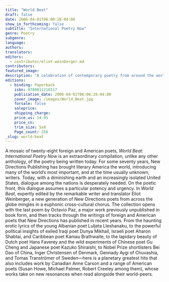 ```yaml
---
title: "World Beat"
draft: false
date: 2006-04-01T06:00:28-04:00
show_in_forthcoming: false
subtitle: "International Poetry Now"
genre: Poetry
subgenre:
language:
authors:
translators:
editors:
  - contributor/eliot-weinberger.md
contributors:
featured_image:
description: "A celebration of contemporary poetry from around the world. "
editions:
  - binding: Paperback
    isbn: 9780811216517
    publication_date: 2006-04-01T06:00:28-04:00
    cover_image: /images/World_Beat.jpg
    forsale: false
    saleprice:
    shipping_charge:
    price_us: 14.95
    price_cn:
    trim_size: 5x8
    Page_count: 256
_slug: world-beat
---
```


A mosaic of twenty-eight foreign and American poets, _World Beat: International Poetry Now_ is an extraordinary compilation, unlike any other anthology, of the poetry being written today. For some seventy years, New Directions Publishing has brought literary America the world, introducing many of the world’s most important, and at the time usually unknown, writers. Today, with a diminishing earth and an increasingly isolated United States, dialogue among the nations is desperately needed. On the poetic front, this dialogue assumes a particular potency and urgency. In _World Beat_, expertly edited by the remarkable writer and translator Eliot Weinberger, a new generation of New Directions poets from across the globe mingles in a euphonic cross-cultural chorus. The collection opens with the last poem by Octavio Paz, a major work previously unpublished in book form, and then tracks through the writings of foreign and American poets that New Directions has published in recent years. From the haunting erotic lyrics of the young Albanian poet Luljeta Lleshanaku, to the powerful political insights of exiled Iraqi poet Dunya Mikhail, Israeli poet Aharon Shabtai, and Caribbean poet Kamau Brathwaite, to the lapidary beauty of Dutch poet Hans Faverey and the wild experiments of Chinese poet Gu Cheng and Japanese poet Kazuko Shiraishi, to Nobel Prize shortlisters Bei Dao of China, Inger Christensen of Denmark, Gennady Aygi of Chuvashia, and Tomas Tranströmer of Sweden—here is a planetary greatest hits that also includes work by Canadian Anne Carson and a range of American poets (Susan Howe, Michael Palmer, Robert Creeley among them), whose works take on new resonances when read alongside their world-peers.

